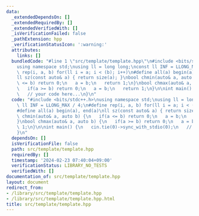 ```yaml
---
data:
  _extendedDependsOn: []
  _extendedRequiredBy: []
  _extendedVerifiedWith: []
  _isVerificationFailed: false
  _pathExtension: hpp
  _verificationStatusIcon: ':warning:'
  attributes:
    links: []
  bundledCode: "#line 1 \"src/template/template.hpp\"\n#include <bits/stdc++.h>\n\
    using namespace std;\nusing ll = long long;\nconst ll INF = LLONG_MAX / 4;\n#define\
    \ rep(i, a, b) for(ll i = a; i < (b); i++)\n#define all(a) begin(a), end(a)\n\
    ll sz(const auto& a) { return size(a); }\nbool chmin(auto& a, auto b) {\n   if(a\
    \ <= b) return 0;\n   a = b;\n   return 1;\n}\nbool chmax(auto& a, auto b) {\n\
    \   if(a >= b) return 0;\n   a = b;\n   return 1;\n}\n\nint main() {\n   cin.tie(0)->sync_with_stdio(0);\n\
    \   // your code here...\n}\n"
  code: "#include <bits/stdc++.h>\nusing namespace std;\nusing ll = long long;\nconst\
    \ ll INF = LLONG_MAX / 4;\n#define rep(i, a, b) for(ll i = a; i < (b); i++)\n\
    #define all(a) begin(a), end(a)\nll sz(const auto& a) { return size(a); }\nbool\
    \ chmin(auto& a, auto b) {\n   if(a <= b) return 0;\n   a = b;\n   return 1;\n\
    }\nbool chmax(auto& a, auto b) {\n   if(a >= b) return 0;\n   a = b;\n   return\
    \ 1;\n}\n\nint main() {\n   cin.tie(0)->sync_with_stdio(0);\n   // your code here...\n\
    }\n"
  dependsOn: []
  isVerificationFile: false
  path: src/template/template.hpp
  requiredBy: []
  timestamp: '2024-02-23 07:40:04+09:00'
  verificationStatus: LIBRARY_NO_TESTS
  verifiedWith: []
documentation_of: src/template/template.hpp
layout: document
redirect_from:
- /library/src/template/template.hpp
- /library/src/template/template.hpp.html
title: src/template/template.hpp
---
```

